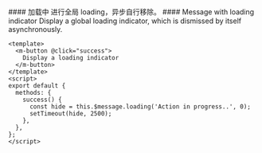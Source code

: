 <cn>
#### 加载中
进行全局 loading，异步自行移除。
</cn>

<us>
#### Message with loading indicator
Display a global loading indicator, which is dismissed by itself asynchronously.
</us>

```vue
<template>
  <m-button @click="success">
    Display a loading indicator
  </m-button>
</template>
<script>
export default {
  methods: {
    success() {
      const hide = this.$message.loading('Action in progress..', 0);
      setTimeout(hide, 2500);
    },
  },
};
</script>
```
